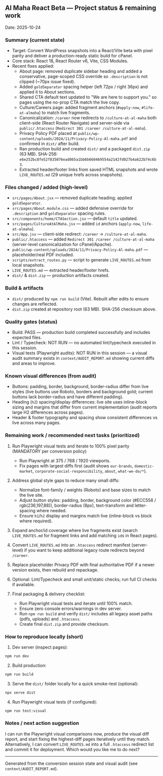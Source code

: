 ## Al Maha React Beta — Project status & remaining work

Date: 2025-10-24

### Summary (current state)

- Target: Convert WordPress snapshots into a React/Vite beta with pixel parity and deliver a production-ready static build for cPanel.
- Core stack: React 18, React Router v6, Vite, CSS Modules.
- Recent fixes applied:
  - About page: removed duplicate sidebar heading and added a conservative, page-scoped CSS override so `.description` is not clipped (~70px issue fixed).
  - Added `goldSeparator` spacing helper (left 72px / right 36px) and applied it to About sections.
  - Shared CTA default text updated to "We are here to support you." so pages using the no-prop CTA match the live copy.
  - Culture/Careers page: added fragment anchors (`#apply-now`, `#life-at-almaha`) to match live fragments.
  - Canonicalization: `/career` now redirects to `/culture-at-al-maha` both client-side (React Router Navigate) and server-side via `public/.htaccess` (`Redirect 301 /career /culture-at-al-maha`).
  - Privacy Policy PDF placed at `public/wp-content/uploads/2024/11/Privacy-Policy-Al-maha.pdf` and confirmed in `dist/` after build.
  - Ran production build and created `dist/` and a packaged `dist.zip` (63 MB). SHA-256: `e6e252bc8fe52f835076ead065a1bb6b660469554a2142fd027b4a622b74c6b3`.
  - Extracted header/footer links from saved HTML snapshots and wrote `LIVE_ROUTES.md` (29 unique hrefs across snapshots).

### Files changed / added (high-level)

- `src/pages/About.jsx` — removed duplicate heading; applied `goldSeparator`.
- `src/pages/About.module.css` — added defensive override for `.description` and `goldSeparator` spacing rules.
- `src/components/home/CTASection.jsx` — default `title` updated.
- `src/pages/CultureAtAlMaha.jsx` — added `id` anchors (`apply-now`, `life-at-almaha`).
- `src/App.jsx` — client-side redirect: `/career` -> `/culture-at-al-maha`.
- `public/.htaccess` — added `Redirect 301 /career /culture-at-al-maha` (server-level canonicalization for cPanel/Apache).
- `public/wp-content/uploads/2024/11/Privacy-Policy-Al-maha.pdf` — placeholder/real PDF included.
- `scripts/extract_routes.py` — script to generate `LIVE_ROUTES.md` from local snapshots.
- `LIVE_ROUTES.md` — extracted header/footer hrefs.
- `dist/` & `dist.zip` — production artifacts created.

### Build & artifacts

- `dist/` produced by `npm run build` (Vite). Rebuilt after edits to ensure changes are reflected.
- `dist.zip` created at repository root (63 MB). SHA-256 checksum above.

### Quality gates (status)

- Build: PASS — production build completed successfully and includes expected files.
- Lint / Typecheck: NOT RUN — no automated lint/typecheck executed in this session.
- Visual tests (Playwright audits): NOT RUN in this session — a visual audit summary exists in `context/AUDIT_REPORT.md` showing current diffs and areas to improve.

### Known visual differences (from audit)

- Buttons: padding, border, background, border-radius differ from live styles (live buttons use Roboto, borders and background gold; current buttons lack border-radius and have different padding).
- Heading (`h2`) spacing/display differences: live site uses inline-block sizing and margins that differ from current implementation (audit reports large H2 differences across pages).
- Header & footer typography and spacing show consistent differences vs live across many pages.

### Remaining work / recommended next tasks (prioritized)

1) Run Playwright visual tests and iterate to 100% pixel parity (MANDATORY per conversion policy)
   - Run Playwright at 375 / 768 / 1920 viewports.
   - Fix pages with largest diffs first (audit shows `our-brands`, `domestic-market`, `corporate-social-responsibility`, `about`, `what-we-do/*`).

2) Address global style gaps to reduce many small diffs:
   - Normalize font-family / weights (Roboto) and base sizes to match the live site.
   - Adjust button styles: padding, border, background color (#ECC558 / rgb(236,197,88)), border-radius (8px), text-transform and letter-spacing where needed.
   - Ensure `h1`/`h2` display and margins match live (inline-block vs block where required).

3) Expand anchor/id coverage where live fragments exist (search `LIVE_ROUTES.md` for fragment links and add matching `id`s in React pages).

4) Convert `LIVE_ROUTES.md` into an `.htaccess` redirect manifest (server-level) if you want to keep additional legacy route redirects beyond `/career`.

5) Replace placeholder Privacy PDF with final authoritative PDF if a newer version exists, then rebuild and repackage.

6) Optional: Lint/Typecheck and small unit/static checks; run full CI checks if available.

7) Final packaging & delivery checklist:
   - Run Playwright visual tests and iterate until 100% match.
   - Ensure zero console errors/warnings in dev server.
   - Run `npm run build` and verify `dist/` includes all legacy asset paths (pdfs, uploads) and `.htaccess`.
   - Create final `dist.zip` and provide checksum.

### How to reproduce locally (short)

1. Dev server (inspect pages):
```bash
npm run dev
```

2. Build production:
```bash
npm run build
```

3. Serve the `dist/` folder locally for a quick smoke-test (optional):
```bash
npx serve dist
```

4. Run Playwright visual tests (if configured):
```bash
npm run test:visual
```

### Notes / next action suggestion

I can run the Playwright visual comparisons now, produce the visual diff report, and start fixing the highest-diff pages iteratively until they match. Alternatively, I can convert `LIVE_ROUTES.md` into a full `.htaccess` redirect list and commit it for deployment. Which would you like me to do next?

---
Generated from the conversion session state and visual audit (see `context/AUDIT_REPORT.md`).
